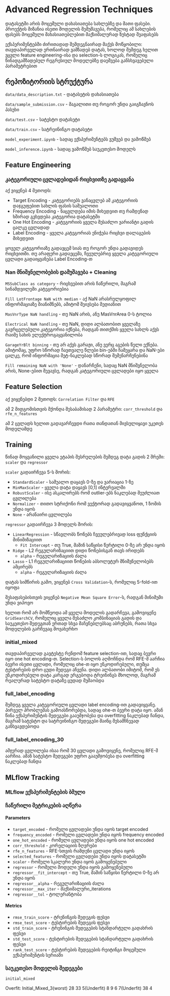 # Advanced Regression Techniques
დატასეტში არის მოცემული დახასიათება სახლებზე და მათი ფასები. პროექტის მიზანია ისეთი მოდელის შემუშავება, რომელიც ამ სახლების ფასებს მოცემული მახასიათებლებით მაქსიმალურად ზუსტად შეაფასებს

ექსპერიმენტებში ძირითადად შემდეგნაირად მაქვს მოწყობილი: თავდაპირველად ერთნაირად ვამზადებ დატას, ხოლოდ შემდეგ ხელით ვცვლი feature engineering-ისა და selection-ს ლოგიკას, რომელიც წინადგამზადებულ რეგრესიულ მოდელებზე დაეშვება განსხვავებული პარამეტრებით

## რეპოზიტორიის სტრუქტურა
`data/data_description.txt` - დატასეტის დახასიათება

`data/sample_submission.csv` - მაგალითი თუ როგორ უნდა გაიგზავნოს პასუხი

`data/test.csv` - სატესტო დატასეტი

`data/train.csv` - სატრეინინგო დატასეტი

`model_experiment.ipynb` - სადაც ექსპერიმენტებს ვუშვებ და ვამოწმებ

`model_inference.ipynb` - სადაც ვამოწმებ საუკეთესო მოდელს

## Feature Engineering

### კატეგორიული ცვლადებიდან რიცხვითზე გადაყვანა

აქ ვიყენებ 4 მეთოდს:

* Target Encoding - კატეგორიებს ვანაცვლებ ამ კატეგორიის დაჯგუფებით სახლის ფასის საშუალოთი
* Frequency Encoding - ნაცვლდება იმის მიხედვით თუ რამდენად ხშირად გვხვდება კატეგორია დატასეტში
* One Hot Encoding - კატეგორიის ყველა შესაძლო ვარიანტი გადის ცალკე ცვლადად
* Label Encoding - ყველა კატეგორიას ენიჭება რიცხვი დალაგების მიხედვით

ყოველ კატეგორიაზე გადავცემ სიას თუ როგორ უნდა გადავიდეს რიცხვითში. თუ არაფერი გადაეცემა, ჩვეულებრივ ყველა კატეგორიული ცვლადი გადაიყვანება Label Encoding-თ

### Nan მნიშვნელობების დამუშავება + Cleaning

`MSSubClass as category` - რიცხვებით არის ჩაწერილი, მაგრამ სინამდვილეში კატეგორიებია

`Fill LotFrontage NaN with median` - აქ NaN არასრულყოფილ ინფორმაციაზე მიანიშნებს, ამიტომ შეივსება მედიანით

`MasVnrType NaN handling` - თუ NaN არის, ანუ MasVnrArea 0-ს ტოლია

`Electrical NaN handling` - თუ NaN, დიდი ალბათობით ყველაზე გავრცელებული კატეგორია იქნება, რადგან თითქმის ყველა სახლს აქვს რაიმე სახის ელექტროგაყვანილობა

`GarageYrBlt binning` - თუ არ აქვს გარაჟი, ანუ ვერც აგების წელი ექნება. ამიტომაც, უფრო სწორად ჩავთვალე წლები bin-ებში ჩამეყარა და NaN-ები ცალკე, რომ ინფორმაცია მეტ-ნაკლებად სწორად შემენარჩუნებინა

`Fill remaining NaN with 'None'` - დანარჩენი, სადაც NaN მნიშვნელობა არის, None-ებით შევავსე, რადგან კატეგორიული ცვლადები იყო ყველა

## Feature Selection

აქ ვიყენებდი 2 მეთოდს: `Correlation Filter` და `RFE`

ამ 2 მიდგომისთვის მქონდა შესაბამისად 2 პარამეტრი: `corr_threshold` და `rfe_n_features`

ამ 2 ცვლადს ხელით გადავარჩევდი რათა თანდათან მივსულიყავი უკეთეს მოდელამდე

## Training

წინად მოყვანილი ყველა ეტაპის შესრულების შემდეგ დატა გადის 2 შრეში: `scaler` და `regressor`

`scaler` გადაირჩევა 5-ს შორის:

* `StandardScaler` - საშუალო დაყავს 0-ზე და ვარიაცია 1-ზე
* `MinMaxScaler` - ყველა დატა დაყავს \[0,1\] ინტერვალში 
* `RobustScaler` - ისე ასკალირებს რომ outlier-ებს ნაკლებად შეუძლიათ ცვლილება
* `Normalizer` - თითო სტრიქონი რომ ვექტორად გადავიყვანოთ, 1 ზომის უნდა იყოს
* `None` - არანაირი ცვლილება

`regressor` გადაირჩევა 3 მოდელს შორის:

* `LinearRegression` - სწავლობს წონებს ჩვეულებრივად loss ფუნქციის მინიმიზაციით
    * `Fit Intercept` - თუ True, მაშინ საწყისი წერტილი 0-ზე არ უნდა იყოს
* `Ridge` - L2 რეგულარიზაციით დიდი წონებისგან თავს ირიდებს
    * `alpha` - რეგულარიზაციის ძალა
* `Lasso` - L1 რეგულარიზაციით წონების აბსოლუტურ მნიშვნელობებს ამცირებს
    * `alpha` - რეგულარიზაციის ძალა

დატას სიმწირის გამო, ვიყენებ `Cross Validation`-ს, რომელიც 5-fold-ით იყოფა

შესაფასებისთვის ვიყენებ `Negative Mean Square Error`-ს, რადგან მინიმუმი უნდა ვიპოვო

ხელით რომ არ მომწეოდა ამ ყველა მოდელის გადარჩევა, გამოვიყენე `GridSearchCV`, რომელიც ყველა შესაძლო კომბინაციას გადის და საუკეთესო შედეგთან ერთად სხვა მაჩვნებლებსაც აბრუნებს, რათა სხვა მოდელების გარჩევაც მოვახერხო

### initial_mixed

თავდაპირველად გავტესტე რენდომ feature selection-ით, სადაც ბევრი იყო one hot encoding-თ. Selection-ს ბოლოს აღმოჩნდა რომ RFE-მ აარჩია ბევრი ისეთი ცვლადი, რომელიც ohe-თ იყო ენკოდირებული, თუმცა ტესტირების დრო ცუდი შედეგი აჩვენა. დიდი ალბათობი იმიტომ, რომ ეს ენკოდირებული დატა კარგად ერგებოდა ტრეინინგს მხოლოდ, მაგრამ რეალურად სატესტო დატაზე ცუდად მუშაობდა

### full_label_encoding

შემდეგ ყველა კატეგორიული ცვლადი label encoding-ით გადავიყვანე. პირველ პრობლემას გამოასწორებდა, სადაც ohe-თ ბევრი დატა იყო. ამან წინა ექსპერიმენტის შედეგები გააუმჯობესა და overfitting ნაკლებად ჩანდა, მაგრამ სატესტო და სატრეინინგო შედეგები მაინც შესამჩნევად განხვავდებოდა

### full_label_encoding_30

ამჯერად ცვლილება ისაა რომ 30 ცვლადი გამოვიყენე, რომელიც RFE-მ აარჩია. ამან სატესტო შედეგები უფრო გააუმჯობესა და overfitting ნაკლებად ჩანდა

## MLflow Tracking

### MLflow ექსპერიმენტების ბმული

### ჩაწერილი მეტრიკების აღწერა

#### Parameters

* `target_encoded` - რომელი ცვლადები უნდა იყოს target encoded
* `frequency_encoded` - რომელი ცვლადები უნდა იყოს frequency encoded
* `one_hot_encoded` - რომელი ცვლადები უნდა იყოს one hot encoded
* `corr_threshold` - კორელაციის ზღვრები
* `rfe_n_features` - RFE-სთვის რამდენი ცვლადი უნდა იყოს
* `selected_features` - რომელი ცვლადები უნდა იყოს დატასეტში
* `scaler` - რომელი სკალერი უნდა იყოს გამოყენებული
* `regressor` - რომელი მოდელი უნდა იყოს გამოყენებული
* `regressor__fit_intercept` - თუ True, მაშინ საწყისი წერტილი 0-ზე არ უნდა იყოს
* `regressor__alpha` - რეგულარიზაციის ძალა
* `regressor__max_iter` - მაქსიმალური_iterations
* `regressor__tol` - ტოლერანტობა

#### Metrics

* `rmse_train_score` - ტრენინგის შედეგის ფესვი
* `rmse_test_score` - ტესტირების შედეგის ფესვი
* `std_train_score` - ტრენინგის შედეგების სტანდარტული გადახრის ფესვი
* `std_test_score` - ტესტირების შედეგების სტანდარტული გადახრის ფესვი
* `rank_test_score` - ტესტირების შედეგების რეიტინგი მოცემული ექსპერიმენტის სერიაში

### საუკეთესო მოდელის შედეგები

`initial_mixed`

Overfit:
    Initial_Mixed_3(worst) 28 33 5(Underfit) 8 9 6 7(Underfit) 38 4